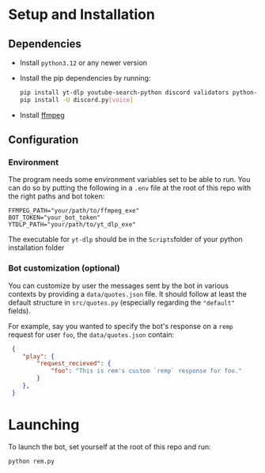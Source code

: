 # Setup and Installation
## Dependencies
- Install `python3.12` or any newer version 
- Install the pip dependencies by running:

    ```sh
    pip install yt-dlp youtube-search-python discord validators python-dotenv
    pip install -U discord.py[voice]
    ```

- Install [ffmpeg](https://www.ffmpeg.org/download.html)



## Configuration
### Environment
The program needs some environment variables set to be able to run.
You can do so by putting the following in a `.env` file at the root of this repo with the right paths and bot token:
```
FFMPEG_PATH="your/path/to/ffmpeg_exe"
BOT_TOKEN="your_bot_token"
YTDLP_PATH="your/path/to/yt_dlp_exe"
```
The executable for `yt-dlp` should be in the `Scripts`folder of your python installation folder

### Bot customization (optional)
You can customize by user the messages sent by the bot in various contexts by providing a `data/quotes.json` file. It should follow at least the default structure in `src/quotes.py` (especially regarding the `"default"` fields).

For example, say you wanted to specify the bot's response on a `remp` request for user `foo`, the `data/quotes.json` contain:

```json
 {
    "play": {
        "request_recieved": {
            "foo": "This is rem's custom `remp` response for foo."
        }
    },
 }
```

# Launching
To launch the bot, set yourself at the root of this repo and run:

```
python rem.py
```
